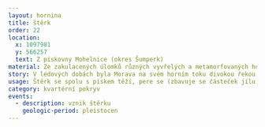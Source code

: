 ```yaml
---
layout: hornina
title: štěrk
order: 22
location:
  x: 1097981
  y: 566257
  text: Z pískovny Mohelnice (okres Šumperk)
material: Ze zakulacených úlomků různých vyvřelých a metamorfovaných hornin.
story: V ledových dobách byla Morava na svém horním toku divokou řekou, která unášela množství horninových úlomků z hor Jeseníku. Úlomky se kutálely v říčním proudu, narážely do sebe až se ohladily do kulata.
usage: Štěrk se spolu s pískem těží, pere se (zbavuje se částeček jílu), zrna štěrku a písku se třídí podle velikosti. Používají se jako plnivo do betonových a asfaltových směsí a pro další účely ve stavebnictví.
category: kvartérní pokryv
events:
  - description: vznik štěrku
    geologic-period: pleistocen
---
```


